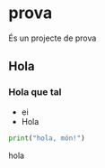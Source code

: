 # prova
És un projecte de prova

## Hola

### Hola que tal
* ei
* Hola

```python
print("hola, món!")
```

hola

